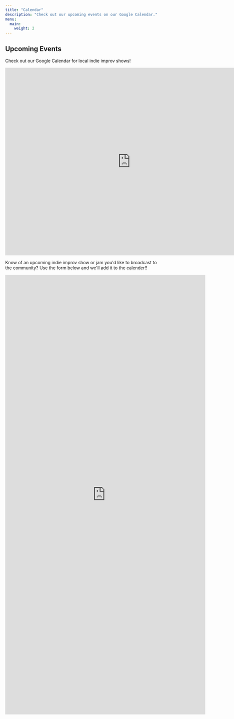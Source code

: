 ```yaml
---
title: "Calendar"
description: "Check out our upcoming events on our Google Calendar."
menu:
  main:
    weight: 2
---
```


## Upcoming Events

Check out our Google Calendar for local indie improv shows!

<iframe src="https://calendar.google.com/calendar/embed?src=c_c55c073b57fcc32285313922dd66202afe6c1ec2949769b5394a0dde02b6b0ed%40group.calendar.google.com&ctz=America%2FNew_York" style="border: 0" width="800" height="600" frameborder="0" scrolling="no"></iframe>

Know of an upcoming indie improv show or jam you'd like to broadcast to the community? Use the form below and we'll add it to the calender!!

<iframe src="https://docs.google.com/forms/d/e/1FAIpQLScvhS_ZFt9PyWyBwYdmuc09NyPAomYMxY2XSVTV8MPm_PDH6w/viewform?embedded=true" width="640" height="1406" frameborder="0" marginheight="0" marginwidth="0">Loading…</iframe>
